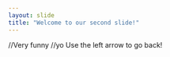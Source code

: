 ```yaml
---
layout: slide
title: "Welcome to our second slide!"
---
```

//Very funny
//yo
Use the left arrow to go back!
